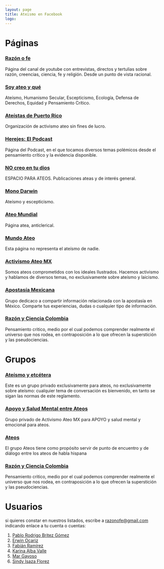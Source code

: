 ```yaml
---
layout: page
title: Ateismo en Facebook
logo: 
---
```


# Páginas

### [Razón o fe](https://www.facebook.com/Razonofe)
Página del canal de youtube con entrevistas, directos y tertulias sobre razón, creencias, ciencia, fe y religión. Desde un punto de vista racional.

### [Soy ateo y qué](https://www.facebook.com/soyateo.yque.oficial)
Ateísmo, Humanismo Secular, Escepticismo, Ecología, Defensa de Derechos, Equidad y Pensamiento Crítico.


### [Ateístas de Puerto Rico](https://www.facebook.com/ateistaspr/)
Organización de activismo ateo sin fines de lucro.


### [Herejes: El Podcast](https://www.facebook.com/herejespodcast/)
Página del Podcast, en el que tocamos diversos temas polémicos desde el pensamiento crítico y la evidencia disponible.


### [NO creo en tu dios](https://www.facebook.com/No-Creo-En-Tu-Dios-269232553936375/)
ESPACIO PARA ATEOS. Publicaciones ateas y de interés general.


### [Mono Darwin](https://www.facebook.com/ElMonoDarwin/)
Ateísmo y escepticismo.


### [Ateo Mundial](https://www.facebook.com/Ateomundial/)
Página atea, anticlerical.


### [Mundo Ateo](https://www.facebook.com/MundoAteo.org)
Esta página no representa el ateísmo de nadie.


### [Activismo Ateo MX](https://www.facebook.com/ActivismoAteoMX)
Somos ateos comprometidos con los ideales Ilustrados. Hacemos activismo y hablamos de diversos temas, no exclusivamente sobre ateísmo y laicismo.


### [Apostasía Mexicana](https://www.facebook.com/Apostasiamexicana/)
Grupo dedicaco a compartir información relacionada con la apostasía en México. Comparte tus experiencias, dudas o cualquier tipo de información.


### [Razón y Ciencia Colombia](https://www.facebook.com/RazonyCienciaColombia)
Pensamiento critico, medio por el cual podemos comprender realmente el universo que nos rodea, en contraposición a lo que ofrecen la superstición y las pseudociencias.

# Grupos

### [Ateísmo y etcétera](https://www.facebook.com/groups/AteismoYEtcetera)
Este es un grupo privado exclusivamente para ateos, no exclusivamente sobre ateísmo: cualquier tema de conversación es bienvenido, en tanto se sigan las normas de este reglamento.

### [Apoyo y Salud Mental entre Ateos](https://www.facebook.com/groups/ApoyoAteo)
Grupo privado de Activismo Ateo MX para APOYO y salud mental y emocional para ateos.


### [Ateos](https://www.facebook.com/groups/nocreyentes/)
El grupo Ateos tiene como propósito servir de punto de encuentro y de diálogo entre los ateos de habla hispana

### [Razón y Ciencia Colombia](https://www.facebook.com/RazonyCienciaColombia)
Pensamiento critico, medio por el cual podemos comprender realmente el universo que nos rodea, en contraposición a lo que ofrecen la superstición y las pseudociencias.

# Usuarios

si quieres constar en nuestros listados, escribe a razonofe@gmail.com indicando enlace a tu cuenta o cuentas:

1. [Pablo Rodrigo Britez Gómez](https://www.facebook.com/pablorodrigo.britezgomez)
1. [Erwin Ocariz](https://www.facebook.com/erwin.ocariz?comment_id=Y29tbWVudDozMzk2NjQ0MDYzNzQ3OTQ5XzMzOTc0MzA2ODAzMzU5NTQ%3D)
1. [Fabián Ramírez](https://www.facebook.com/panchis101986?comment_id=Y29tbWVudDozMzk2NjQ0MDYzNzQ3OTQ5XzMzOTg2NTcwNzM1NDY2NDg%3D)
1. [Karina Alba Valle](https://www.facebook.com/karina.albavalle)
1. [Mar Gayoso](https://www.facebook.com/davidruizmx)
1. [Sindy Isaza Florez](https://www.facebook.com/sindy89)